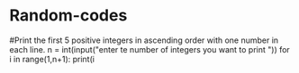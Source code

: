 # Random-codes
#Print the first 5 positive integers in ascending order with one number in each line.
n = int(input("enter te number of integers you want to print "))
for i in range(1,n+1):
    print(i
